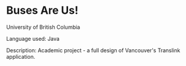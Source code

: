 # Buses Are Us!

University of British Columbia

Language used: Java

Description: Academic project - a full design of Vancouver's Translink application.
